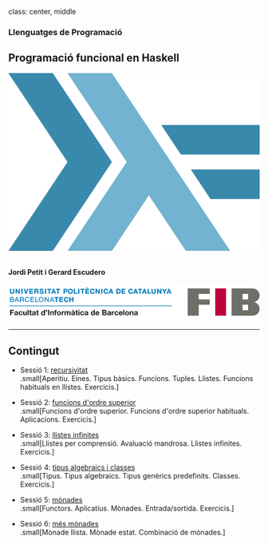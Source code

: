 class: center, middle

### Llenguatges de Programació

## Programació funcional en Haskell

![:scale 40%](figures/haskell.png)<br><br>

**Jordi Petit i Gerard Escudero**

![:scale 75%](figures/fib.png)

---

## Contingut

- Sessió 1: [recursivitat](haskell-intro.html) <br>
.small[Aperitiu. Eines. Tipus bàsics. Funcions. Tuples. Llistes. Funcions habituals en llistes. Exercicis.]

- Sessió 2: [funcions d'ordre superior](haskell-fos.html) <br>
.small[Funcions d'ordre superior. Funcions d'ordre superior habituals. Aplicacions. Exercicis.]

- Sessió 3: [llistes infinites](haskell-lazy.html) <br>
.small[Llistes per comprensió. Avaluació mandrosa. Llistes infinites. Exercicis.]

- Sessió 4: [tipus algebraics i classes](haskell-tipus.html) <br>
.small[Tipus. Tipus algebraics. Tipus genèrics predefinits. Classes. Exercicis.]

- Sessió 5: [mònades](haskell-monades.html) <br>
.small[Functors. Aplicatius. Mònades. Entrada/sortida. Exercicis.]

- Sessió 6: [més mònades](haskell-monades2.html) <br>
.small[Mònade llista. Mònade estat. Combinació de mònades.]

